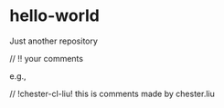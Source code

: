 # hello-world
Just another repository

// !<you github id>! your comments

e.g.,

// !chester-cl-liu! this is comments made by chester.liu

